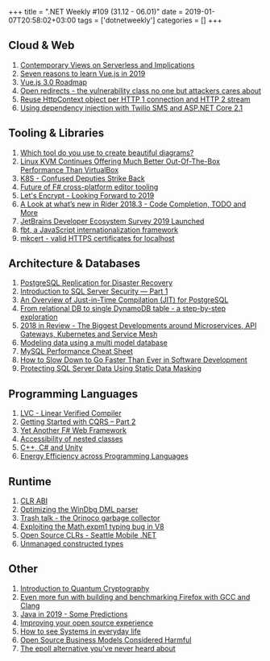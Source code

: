 +++
title = ".NET Weekly #109 (31.12 - 06.01)"
date = 2019-01-07T20:58:02+03:00
tags = ['dotnetweekly']
categories = []
+++

## Cloud & Web

1. [Contemporary Views on Serverless and Implications](https://m.subbu.org/contemporary-views-on-serverless-and-implications-1c5907c611d8)
1. [Seven reasons to learn Vue.js in 2019](https://medium.com/vue-curious/seven-reasons-to-learn-vue-js-in-2019-fd38c98a4a63)
1. [Vue.js 3.0 Roadmap](https://github.com/vuejs/vue/projects/6)
1. [Open redirects - the vulnerability class no one but attackers cares about](https://stevetabernacle.github.io/blog/open-redirects-the-vulnerability-class-no-one-but-attackers-cares-about/)
1. [Reuse HttpContext object per HTTP 1 connection and HTTP 2 stream](https://github.com/aspnet/AspNetCore/pull/6424)
1. [Using dependency injection with Twilio SMS and ASP.NET Core 2.1](https://andrewlock.net/using-dependency-injection-with-twilio-sms-and-asp.net-core-2-1/)

<!--more-->

## Tooling & Libraries

1. [Which tool do you use to create beautiful diagrams?](https://news.ycombinator.com/item?id=18788244)
1. [Linux KVM Continues Offering Much Better Out-Of-The-Box Performance Than VirtualBox](https://www.phoronix.com/scan.php?page=article&item=virtualbox-60-kvm&num=1)
1. [K8S - Confused Deputies Strike Back](https://www.cloudatomiclab.com/confused-deputies/)
1. [Future of F# cross-platform editor tooling](https://medium.com/lambda-factory/future-of-f-cross-platform-editor-tooling-a8cf62a50053)
1. [Let's Encrypt - Looking Forward to 2019](https://letsencrypt.org/2018/12/31/looking-forward-to-2019.html)
1. [A Look at what’s new in Rider 2018.3 - Code Completion, TODO and More](https://blog.jetbrains.com/dotnet/2019/01/02/a-look-at-whats-new-in-rider-2018-3-3/)
1. [JetBrains Developer Ecosystem Survey 2019 Launched](https://surveys.jetbrains.com/s3/developer-ecosystem-survey-2019?pcode=197694523259997376)
1. [fbt, a JavaScript internationalization framework](https://facebookincubator.github.io/fbt/)
1. [mkcert - valid HTTPS certificates for localhost](https://blog.filippo.io/mkcert-valid-https-certificates-for-localhost/)

## Architecture & Databases

1. [PostgreSQL Replication for Disaster Recovery](https://severalnines.com/blog/postgresql-replication-disaster-recovery)
1. [Introduction to SQL Server Security — Part 1](https://www.red-gate.com/simple-talk/sysadmin/data-protection-and-privacy/introduction-to-sql-server-security-part-1/)
1. [An Overview of Just-in-Time Compilation (JIT) for PostgreSQL](https://severalnines.com/blog/overview-just-time-compilation-jit-postgresql)
1. [From relational DB to single DynamoDB table - a step-by-step exploration](https://www.trek10.com/blog/dynamodb-single-table-relational-modeling/)
1. [2018 in Review - The Biggest Developments around Microservices, API Gateways, Kubernetes and Service Mesh](https://glasnostic.com/blog/2018-review-predictions-microservices-api-gateways-kubernetes-service-mesh)
1. [Modeling data using a multi model database](https://ayende.com/blog/185697-A/modeling-data-using-a-multi-model-database)
1. [MySQL Performance Cheat Sheet](https://severalnines.com/blog/mysql-performance-cheat-sheet)
1. [How to Slow Down to Go Faster Than Ever in Software Development](https://www.infoq.com/articles/slow-down-go-faster)
1. [Protecting SQL Server Data Using Static Data Masking](https://www.red-gate.com/simple-talk/sql/database-administration/protecting-sql-server-data-using-static-data-masking/)

## Programming Languages

1. [LVC - Linear Verified Compiler](https://www.ps.uni-saarland.de/~sdschn/LVC.html)
1. [Getting Started with CQRS – Part 2](https://www.red-gate.com/simple-talk/dotnet/c-programming/getting-started-with-cqrs-part-2/)
1. [Yet Another F# Web Framework](https://wizardsofsmart.wordpress.com/2019/01/01/yet-another-f-web-framework/)
1. [Accessibility of nested classes](https://ericlippert.com/2019/01/02/accessibility-of-nested-classes/)
1. [C++, C# and Unity](http://lucasmeijer.com/posts/cpp_unity/)
1. [Energy Efficiency across Programming Languages](http://greenlab.di.uminho.pt/wp-content/uploads/2017/10/sleFinal.pdf)

## Runtime

1. [CLR ABI](https://github.com/dotnet/coreclr/blob/master/Documentation/botr/clr-abi.md)
1. [Optimizing the WinDbg DML parser](https://medium.com/criteo-labs/optimizing-the-windbg-dml-parser-9f64419f9)
1. [Trash talk - the Orinoco garbage collector](https://v8.dev/blog/trash-talk)
1. [Exploiting the Math.expm1 typing bug in V8](https://abiondo.me/2019/01/02/exploiting-math-expm1-v8/)
1. [Open Source CLRs - Seattle Mobile .NET](https://www.slideshare.net/frankakrueger/open-source-clrs-seattle-mobile-net-108001647)
1. [Unmanaged constructed types](https://github.com/dotnet/csharplang/issues/1937)

## Other

1. [Introduction to Quantum Cryptography](https://www.norwegiancreations.com/2018/11/introduction-to-quantum-cryptography/)
1. [Even more fun with building and benchmarking Firefox with GCC and Clang](http://hubicka.blogspot.com/2018/12/even-more-fun-with-building-and.html)
1. [Java in 2019 - Some Predictions](https://www.infoq.com/news/2018/12/java-2019-predictions)
1. [Improving your open source experience](https://pascalprecht.github.io/posts/open-source-lessons-learned/)
1. [How to see Systems in everyday life](https://medium.com/swlh/how-to-see-systems-in-everyday-life-e780304f3d61)
1. [Open Source Business Models Considered Harmful](https://medium.com/@johnmark/open-source-business-models-considered-harmful-2e697256b1e3)
1. [The epoll alternative you've never heard about](https://blog.cloudflare.com/io_submit-the-epoll-alternative-youve-never-heard-about/)
